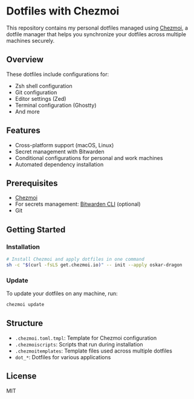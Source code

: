 # Dotfiles with Chezmoi

This repository contains my personal dotfiles managed using [Chezmoi](https://www.chezmoi.io/), a dotfile manager that helps you synchronize your dotfiles across multiple machines securely.

## Overview

These dotfiles include configurations for:

- Zsh shell configuration
- Git configuration
- Editor settings (Zed)
- Terminal configuration (Ghostty)
- And more

## Features

- Cross-platform support (macOS, Linux)
- Secret management with Bitwarden
- Conditional configurations for personal and work machines
- Automated dependency installation

## Prerequisites

- [Chezmoi](https://www.chezmoi.io/install/)
- For secrets management: [Bitwarden CLI](https://bitwarden.com/help/article/cli/) (optional)
- Git

## Getting Started

### Installation

```bash
# Install Chezmoi and apply dotfiles in one command
sh -c "$(curl -fsLS get.chezmoi.io)" -- init --apply oskar-dragon
```

### Update

To update your dotfiles on any machine, run:

```bash
chezmoi update
```

## Structure

- `.chezmoi.toml.tmpl`: Template for Chezmoi configuration
- `.chezmoiscripts`: Scripts that run during installation
- `.chezmoitemplates`: Template files used across multiple dotfiles
- `dot_*`: Dotfiles for various applications

## License

MIT